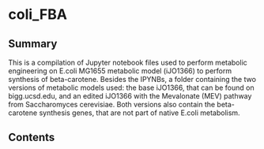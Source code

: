 # coli_FBA

## Summary
This is a compilation of Jupyter notebook files used to perform metabolic engineering on E.coli MG1655 metabolic model (iJO1366) to perform synthesis of beta-carotene.
Besides the IPYNBs, a folder containing the two versions of metabolic models used: the base iJO1366, that can be found on bigg.ucsd.edu, and an edited iJO1366 with the Mevalonate (MEV) pathway from Saccharomyces cerevisiae. Both versions also contain the beta-carotene synthesis genes, that are not part of native E.coli metabolism. 

## Contents
